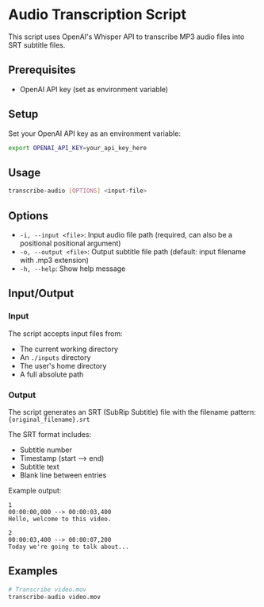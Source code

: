 # Audio Transcription Script

This script uses OpenAI's Whisper API to transcribe MP3 audio files into SRT subtitle files.

## Prerequisites

- OpenAI API key (set as environment variable)

## Setup

Set your OpenAI API key as an environment variable:

```bash
export OPENAI_API_KEY=your_api_key_here
```

## Usage

```bash
transcribe-audio [OPTIONS] <input-file>
```

## Options

- `-i, --input <file>`: Input audio file path (required, can also be a positional positional argument)
- `-o, --output <file>`: Output subtitle file path (default: input filename with .mp3 extension)
- `-h, --help`: Show help message

## Input/Output

### Input

The script accepts input files from:

- The current working directory
- An `./inputs` directory
- The user's home directory
- A full absolute path

### Output

The script generates an SRT (SubRip Subtitle) file with the filename pattern: `{original_filename}.srt`

The SRT format includes:

- Subtitle number
- Timestamp (start --> end)
- Subtitle text
- Blank line between entries

Example output:

```
1
00:00:00,000 --> 00:00:03,400
Hello, welcome to this video.

2
00:00:03,400 --> 00:00:07,200
Today we're going to talk about...
```

## Examples

```bash
# Transcribe video.mov
transcribe-audio video.mov
```
